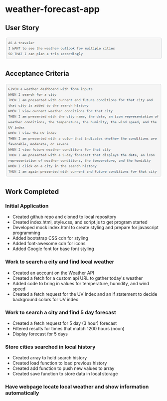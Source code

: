 # weather-forecast-app
## User Story
![User Story Screenshot](./assets/img/userStory.png)

## Acceptance Criteria
![Acceptance Criteria Screenshot](./assets/img/criteria.png)

## Work Completed
### Initial Application
* Created github repo and cloned to local repository
* Created index.html, style.css, and script.js to get program started
* Developed mock index.html to create styling and prepare for javascript programming
* Added bootstrap CSS cdn for styling
* Added font-awesome cdn for icons
* Added Google font for base font styling

### Work to search a city and find local weather
* Created an account on the Weather API
* Created a fetch for a custom api URL to gather today's weather
* Added code to bring in values for temperature, humidity, and wind speed
* Created a fetch request for the UV Index and an if statement to decide background colors for UV index

### Work to search a city and find 5 day forecast
* Created a fetch request for 5 day (3 hour) forecast
* Filtered results for times that match 1200 hours (noon)
* Display forecast for 5 days

### Store cities searched in local history
* Created array to hold search history
* Created load function to load previous history
* Created add function to push new values to array
* Created save function to store data in local storage

### Have webpage locate local weather and show information automatically
